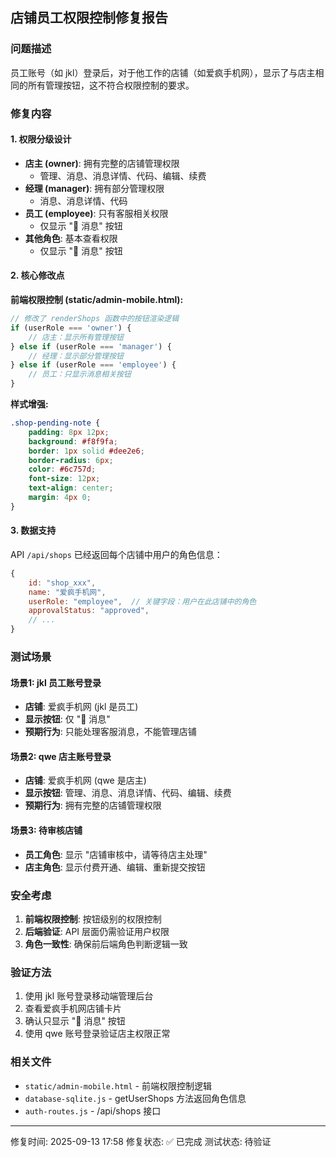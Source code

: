 ## 店铺员工权限控制修复报告

### 问题描述
员工账号（如 jkl）登录后，对于他工作的店铺（如爱疯手机网），显示了与店主相同的所有管理按钮，这不符合权限控制的要求。

### 修复内容

#### 1. 权限分级设计
- **店主 (owner)**: 拥有完整的店铺管理权限
  - 管理、消息、消息详情、代码、编辑、续费
- **经理 (manager)**: 拥有部分管理权限  
  - 消息、消息详情、代码
- **员工 (employee)**: 只有客服相关权限
  - 仅显示 "💬 消息" 按钮
- **其他角色**: 基本查看权限
  - 仅显示 "💬 消息" 按钮

#### 2. 核心修改点

**前端权限控制 (static/admin-mobile.html):**
```javascript
// 修改了 renderShops 函数中的按钮渲染逻辑
if (userRole === 'owner') {
    // 店主：显示所有管理按钮
} else if (userRole === 'manager') {
    // 经理：显示部分管理按钮  
} else if (userRole === 'employee') {
    // 员工：只显示消息相关按钮
}
```

**样式增强:**
```css
.shop-pending-note {
    padding: 8px 12px;
    background: #f8f9fa;
    border: 1px solid #dee2e6;
    border-radius: 6px;
    color: #6c757d;
    font-size: 12px;
    text-align: center;
    margin: 4px 0;
}
```

#### 3. 数据支持
API `/api/shops` 已经返回每个店铺中用户的角色信息：
```javascript
{
    id: "shop_xxx",
    name: "爱疯手机网", 
    userRole: "employee",  // 关键字段：用户在此店铺中的角色
    approvalStatus: "approved",
    // ...
}
```

### 测试场景

#### 场景1: jkl 员工账号登录
- **店铺**: 爱疯手机网 (jkl 是员工)
- **显示按钮**: 仅 "💬 消息"
- **预期行为**: 只能处理客服消息，不能管理店铺

#### 场景2: qwe 店主账号登录  
- **店铺**: 爱疯手机网 (qwe 是店主)
- **显示按钮**: 管理、消息、消息详情、代码、编辑、续费
- **预期行为**: 拥有完整的店铺管理权限

#### 场景3: 待审核店铺
- **员工角色**: 显示 "店铺审核中，请等待店主处理"
- **店主角色**: 显示付费开通、编辑、重新提交按钮

### 安全考虑

1. **前端权限控制**: 按钮级别的权限控制
2. **后端验证**: API 层面仍需验证用户权限
3. **角色一致性**: 确保前后端角色判断逻辑一致

### 验证方法

1. 使用 jkl 账号登录移动端管理后台
2. 查看爱疯手机网店铺卡片
3. 确认只显示 "💬 消息" 按钮
4. 使用 qwe 账号登录验证店主权限正常

### 相关文件
- `static/admin-mobile.html` - 前端权限控制逻辑
- `database-sqlite.js` - getUserShops 方法返回角色信息
- `auth-routes.js` - /api/shops 接口

---
修复时间: 2025-09-13 17:58
修复状态: ✅ 已完成
测试状态: 待验证